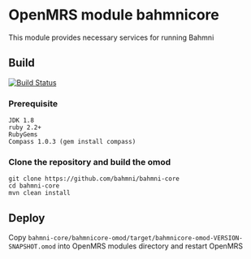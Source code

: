 # OpenMRS module bahmnicore

This module provides necessary services for running Bahmni

## Build

[![Build Status](https://travis-ci.org/Bahmni/bahmni-core.svg?branch=master)](https://travis-ci.org/Bahmni/bahmni-core)

### Prerequisite
    JDK 1.8
    ruby 2.2+
    RubyGems
    Compass 1.0.3 (gem install compass)
### Clone the repository and build the omod
   
    git clone https://github.com/bahmni/bahmni-core
    cd bahmni-core
    mvn clean install
    
## Deploy

Copy ```bahmni-core/bahmnicore-omod/target/bahmnicore-omod-VERSION-SNAPSHOT.omod``` into OpenMRS modules directory and restart OpenMRS
